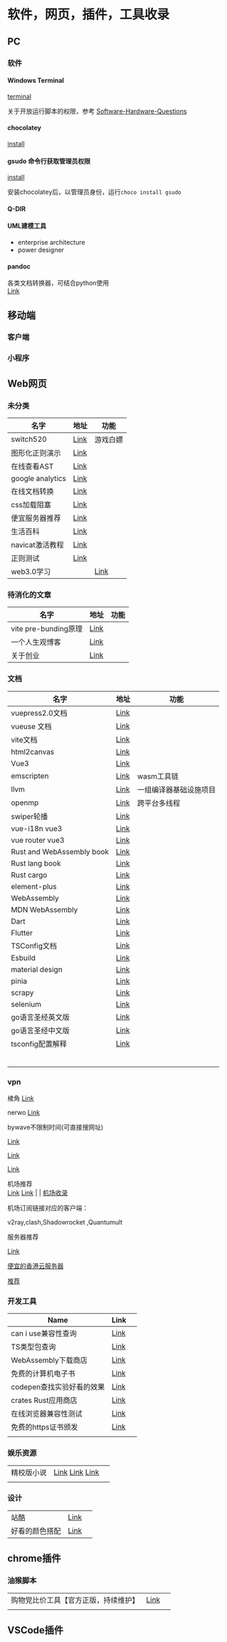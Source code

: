---
---

# 软件，网页，插件，工具收录

## PC

### 软件

#### Windows Terminal

[terminal](https://github.com/microsoft/terminal)

关于开放运行脚本的权限，参考 [Software-Hardware-Questions](../../.vuepress/dist/assets/Software-Hardware-Questions.html.79e9c433.js)

#### chocolatey

[install](https://chocolatey.org/install)

#### gsudo 命令行获取管理员权限

[install](https://github.com/gerardog/gsudo)

安装chocolatey后，以管理员身份，运行`choco install gsudo`

#### Q-DIR

#### UML建模工具

* enterprise architecture
* power designer

#### pandoc
各类文档转换器，可结合python使用  
[Link](https://pandoc.org/index.html)

## 移动端

### 客户端

### 小程序

## Web网页

### 未分类

| 名字             | 地址                                                          | 功能                            |
| ---------------- | ------------------------------------------------------------- | ------------------------------- |
| switch520        | [Link](https://switch520.com/)                                | 游戏白嫖                        |
| 图形化正则演示   | [Link](https://regexper.com/)                                 |                                 |
| 在线查看AST      | [Link](https://astexplorer.net/)                              |                                 |
| google analytics | [Link](https://analytics.google.com/analytics/web/)           |                                 |
| 在线文档转换     | [Link](https://convertio.co/zh/)                              |                                 |
| css加载阻塞      | [Link](http://ruofee.cn/article/1633592450024/)               |                                 |
| 便宜服务器推荐   | [Link](https://www.guozeyu.com/2022/08/choose-a-web-service/) |                                 |
| 生活百科         | [Link](https://zh.wikihow.com/%E9%A6%96%E9%A1%B5)             |                                 |
| navicat激活教程  | [Link](https://zhuanlan.zhihu.com/p/480187567)                |                                 |
| 正则测试         | [Link](https://regex101.com/)                                 |                                 |
| web3.0学习       |                                                               | [Link](https://www.web321.icu/) |

### 待消化的文章


| 名字                 | 地址                                                      | 功能 |
| -------------------- | --------------------------------------------------------- | ---- |
| vite pre-bunding原理 | [Link](https://mp.weixin.qq.com/s/2zZcjo9Wfg7wZBjsyCnT_w) |      |
| 一个人生观博客       | [Link](https://www.bmpi.dev/self/learn-skill/)            |      |
| 关于创业             | [Link](https://zhuanlan.zhihu.com/p/19855994)             |      |

### 文档

| 名字                      | 地址                                                              | 功能                   |
| ------------------------- | ----------------------------------------------------------------- | ---------------------- |
| vuepress2.0文档           | [Link](https://v2.vuepress.vuejs.org/guide/)                      |                        |
| vueuse 文档               | [Link](https://vueuse.org/guide/)                                 |                        |
| vite文档                  | [Link](https://vitejs.dev/guide/)                                 |                        |
| html2canvas               | [Link](https://html2canvas.hertzen.com/documentation)             |                        |
| Vue3                      | [Link](https://vuejs.org/guide/introduction.html)                 |                        |
| emscripten                | [Link](https://emscripten.org/)                                   | wasm工具链             |
| llvm                      | [Link](https://llvm.org/)                                         | 一组编译器基础设施项目 |
| openmp                    | [Link](https://www.openmp.org/)                                   | 跨平台多线程           |
| swiper轮播                | [Link](https://swiperjs.com/get-started)                          |                        |
| vue-i18n vue3             | [Link](https://vue-i18n.intlify.dev/guide/)                       |                        |
| vue router vue3           | [Link](https://router.vuejs.org/guide/)                           |                        |
| Rust and WebAssembly book | [Link](https://rustwasm.github.io/docs/book/)                     |                        |
| Rust lang book            | [Link](https://doc.rust-lang.org/book/)                           |                        |
| Rust cargo                | [Link](https://doc.rust-lang.org/cargo/index.html)                |                        |
| element-plus              | [Link](https://element-plus.org/zh-CN/#/zh-CN)                    |                        |
| WebAssembly               | [Link](https://webassembly.org/getting-started/developers-guide/) |                        |
| MDN WebAssembly           | [Link](https://developer.mozilla.org/en-US/docs/WebAssembly)      |                        |
| Dart                      | [Link](https://dart.dev/guides)                                   |                        |
| Flutter                   | [Link](https://docs.flutter.dev/)                                 |                        |
| TSConfig文档              | [Link](https://www.typescriptlang.org/tsconfig)                   |                        |
| Esbuild                   | [Link](https://esbuild.github.io/getting-started/)                |                        |
| material design           | [Link](https://material.io/design/introduction)                   |                        |
| pinia                     | [Link](https://pinia.vuejs.org/introduction.html)                 |                        |
| scrapy                    | [Link](https://docs.scrapy.org/en/latest/intro/tutorial.html)     |                        |
| selenium                  | [Link](https://www.selenium.dev/documentation/)                   |                        |
| go语言圣经英文版          | [Link](https://www.shuzhiduo.com/A/Vx5Mvo47dN/)                   |                        |
| go语言圣经中文版          | [Link](https://github.com/golang-china/gopl-zh)                   |                        |
| tsconfig配置解释          | [Link](https://mp.weixin.qq.com/s/qKjshvVnMmEfN1Mj1rsfqg)         |                        |
|                           |                                                                   |                        |
|                           |                                                                   |                        |
|                           |                                                                   |                        |
|                           |                                                                   |                        |
|                           |                                                                   |                        |
|                           |                                                                   |                        |
### vpn

 棱角                            [Link](https://www.lengjiao.me/)                                                                      

 nerwo                            [Link](https://control.nerwo.co/)  

 bywave不限制时间(可直接搜网址)  

 [Link](https://sub.paasmi.com)       

 [Link](https://bywa.cc/) 

 [Link](https://console.bywa.art/clientarea.php)       

 机场推荐                        
 [Link](https://www.v2ex.com/t/885448#reply57) 
 [Link](https://www.v2ex.com/t/895324#reply30)                   |      |
 [机场收录](https://9.234456.xyz/abc.html?t=567)

机场订阅链接对应的客户端： 

v2ray,clash,Shad­owrocket ,Quan­tu­mult 

服务器推荐

[Link](https://vpsls.com/)

[便宜的香港云服务器](https://www.yecaoyun.com/Page/offers.html)

[推荐](https://v2ex.com/t/925453)

### 开发工具

| Name                      | Link                                                     |     |
| ------------------------- | -------------------------------------------------------- | --- |
| can i use兼容性查询       | [Link](https://caniuse.com/)                             |     |
| TS类型包查询              | [Link](https://www.typescriptlang.org/dt/search?search=) |     |
| WebAssembly下载商店       | [Link](https://wapm.io/)                                 |     |
| 免费的计算机电子书        | [Link](https://www.cntofu.com/)                          |     |
| codepen查找实验好看的效果 | [Link](https://codepen.io/)                              |     |
| crates Rust应用商店       | [Link](https://crates.io/)                               |     |
| 在线浏览器兼容性测试      | [Link](https://www.browserling.com/)                     |     |
| 免费的https证书颁发       | [Link](https://letsencrypt.org/zh-cn/docs/)              |     |
|                           |                                                          |     |

### 娱乐资源

|            |                                                                                           |     |
| ---------- | ----------------------------------------------------------------------------------------- | --- |
| 精校版小说 | [Link](https://noveless.com/) [Link](https://www.jingjiaoba.com/) [Link](http://zxcs.me/) |     |
|            |                                                                                           |     |

### 设计

|                |                                   |     |
| -------------- | --------------------------------- | --- |
| 站酷           | [Link](https://www.zcool.com.cn/) |     |
| 好看的颜色搭配 | [Link](https://colorhunt.co/)     |     |
## chrome插件


### 油猴脚本

|                                      |                                                                                                                                                                                               |     |
| ------------------------------------ | --------------------------------------------------------------------------------------------------------------------------------------------------------------------------------------------- | --- |
| 购物党比价工具【官方正版，持续维护】 | [Link](https://greasyfork.org/zh-CN/scripts/436876-%E8%B4%AD%E7%89%A9%E5%85%9A%E6%AF%94%E4%BB%B7%E5%B7%A5%E5%85%B7-%E5%AE%98%E6%96%B9%E6%AD%A3%E7%89%88-%E6%8C%81%E7%BB%AD%E7%BB%B4%E6%8A%A4) |     |
|                                      |                                                                                                                                                                                               |     |

## VSCode插件
